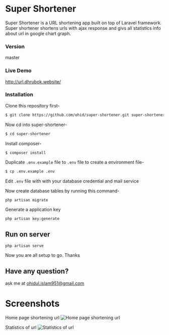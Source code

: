 # Super Shortener

Super Shortener is a URL shortening app built on top of Laravel framework. 
Super shortener shortens urls with ajax response and givs all statistics info about url in google chart graph.


### Version
master

### Live Demo
http://url.dhrubok.website/

### Installation

Clone this repository first-
```sh
$ git clone https://github.com/ohid/super-shortener.git super-shortener
```

Now cd into super-shortener-
```sh
$ cd super-shortener
```

Install composer-
```sh
$ composer install  
```

Duplicate `.env.example` file to `.env` file to create a environment file-
```sh
$ cp .env.example .env
```

Edit `.env` file with with your database credential and mail service

Now create database tables by running this command-
```
php artisan migrate
```

Generate a application key
```
php artisan key:generate
```

## Run on server
```
php artisan serve
```


Now you are all setup to go. Thanks

## Have any  question?
ask me at ohidul.islam951@gmail.com


# Screenshots

Home page shortening url
![Home page shortening url](https://i.imgur.com/qCSbYtX.png)

Statistics of url
![Statistics of url](https://i.imgur.com/1YdTpy1.png)
